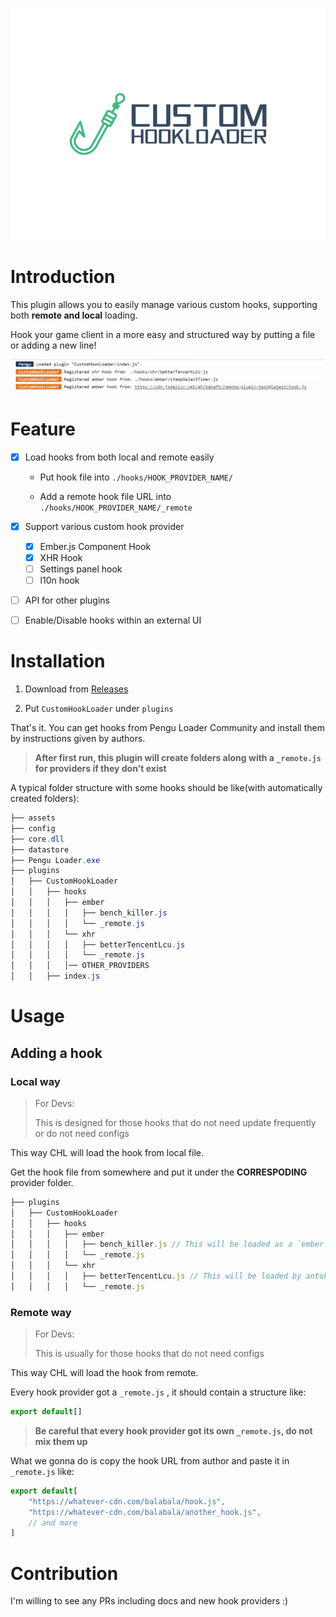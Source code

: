 ![logo](https://raw.githubusercontent.com/BakaFT/CustomHookLoader/assets/logo.svg)

# Introduction

This plugin allows you to easily manage various custom hooks, supporting both **remote and local** loading.

Hook your game client in a more easy and structured way by putting a file or adding a new line!

![console](https://raw.githubusercontent.com/BakaFT/CustomHookLoader/assets/console.jpg)

# Feature 

- [x] Load hooks from both local and remote easily

  - Put hook file into `./hooks/HOOK_PROVIDER_NAME/`

  - Add a remote hook file URL into `./hooks/HOOK_PROVIDER_NAME/_remote`
- [x] Support various custom hook provider

  - [x] Ember.js Component Hook
  - [x] XHR Hook
  - [ ] Settings panel hook
  - [ ] l10n hook
- [ ] API for other plugins
- [ ] Enable/Disable hooks within an external UI

# Installation

1. Download from [Releases](https://github.com/BakaFT/CustomHookLoader/releases)

2. Put `CustomHookLoader` under `plugins`

That's it. You can get hooks from Pengu Loader Community and install them by instructions given by authors.

> **After first run, this plugin will create folders along with a `_remote.js` for providers if they don't exist**

A typical folder structure with some hooks should be like(with automatically created folders):

```powershell
├── assets
├── config
├── core.dll
├── datastore
├── Pengu Loader.exe
├── plugins
│   ├── CustomHookLoader
│   │   ├── hooks
│   │   │   ├── ember
│   │   │   │   ├── bench_killer.js
│   │   │   │   └── _remote.js
│   │   │   └── xhr
│   │   │   │   ├── betterTencentLcu.js
│   │   │   │   └── _remote.js
│	│	│	│── OTHER_PROVIDERS
│   │   ├── index.js
```

# Usage

## Adding a hook

### Local way

> For Devs:
>
> This is designed for those hooks that do not need update frequently or do not need configs

This way CHL will load the hook from local file.

Get the hook file from somewhere and put it under the **CORRESPODING** provider folder.

```javascript
├── plugins
│   ├── CustomHookLoader
│   │   ├── hooks
│   │   │   ├── ember
│   │   │   │   ├── bench_killer.js // This will be loaded as a `ember` hook
│   │   │   │   └── _remote.js
│   │   │   └── xhr
│   │   │   │   ├── betterTencentLcu.js // This will be loaded by antoher provider `xhr`
│   │   │   │   └── _remote.js
```

### Remote way

> For Devs:
>
> This is usually for those hooks that do not need configs

This way CHL will load the hook from remote.

Every hook provider got a `_remote.js` , it should contain a structure like:

```javascript
export default[]
```

> **Be careful that every hook provider got its own `_remote.js`, do not mix them up**

What we gonna do is copy the hook URL from author and paste it in `_remote.js` like:

```javascript
export default[
    "https://whatever-cdn.com/balabala/hook.js",
    "https://whatever-cdn.com/balabala/another_hook.js",
    // and more
]
```

# Contribution

I'm willing to see any PRs including docs and new hook providers :)

